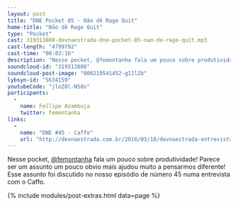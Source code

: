 ```yaml
---
layout: post
title: "DNE Pocket 05 - Não dê Rage Quit"
home-title: "Não dê Rage Quit"
type: "Pocket"
cast: 319313808-devnaestrada-dne-pocket-05-nao-de-rage-quit.mp3
cast-length: "4799792"
cast-time: "00:03:16"
description: "Nesse pocket, @femontanha fala um pouco sobre produtividade! Parece ser um assunto um pouco obvio mais ajudou muito a pensarmos diferente! Esse assunto foi discutido no nosso episódio de número 45 numa entrevista com o Caffo."
soundcloud-id: "319313808"
soundcloud-post-image: "000219541452-g11l2b"
lybsyn-id: "5634159"
youtubeCode: "jloZ0l-N58o"
participants:
  -
    name: Fellipe Azambuja
    twitter: femontanha
links:
  -
    name: "DNE #45 - Caffo"
    url: "http://devnaestrada.com.br/2016/03/18/devnaestrada-entrevista-rodrigo-franco.html"
---
```


Nesse pocket, [@femontanha](http://twitter.com/femontanha) fala um pouco sobre produtividade! Parece ser um assunto um pouco obvio mais ajudou muito a pensarmos diferente! Esse assunto foi discutido no nosso episódio de número 45 numa entrevista com o Caffo.

{% include modules/post-extras.html data=page %}

